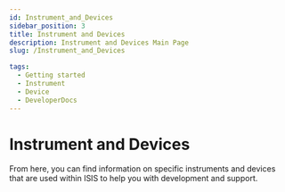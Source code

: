 ```yaml
---
id: Instrument_and_Devices
sidebar_position: 3
title: Instrument and Devices
description: Instrument and Devices Main Page
slug: /Instrument_and_Devices

tags:
  - Getting started
  - Instrument
  - Device
  - DeveloperDocs
---
```


# Instrument and Devices

From here, you can find information on specific instruments and devices that are used within ISIS to help you with development and support.

